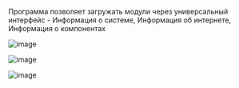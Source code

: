 Программа позволяет загружать модули через универсальный интерфейс - Информация о системе, Информация об интернете, Информация о компонентах

![image](https://github.com/70Null07/SystemInfo/assets/76547066/94a079ce-4eeb-46af-93d6-47d8358bb829)

![image](https://github.com/70Null07/SystemInfo/assets/76547066/6d496bfd-d9fe-41ed-bab8-55f2e56bb350)

![image](https://github.com/70Null07/SystemInfo/assets/76547066/6b1db400-49aa-4298-bad9-87bdc3651d4b)
